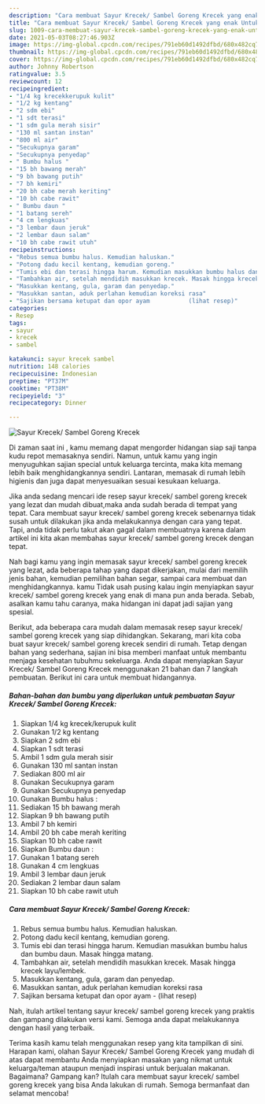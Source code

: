 ```yaml
---
description: "Cara membuat Sayur Krecek/ Sambel Goreng Krecek yang enak Untuk Jualan"
title: "Cara membuat Sayur Krecek/ Sambel Goreng Krecek yang enak Untuk Jualan"
slug: 1009-cara-membuat-sayur-krecek-sambel-goreng-krecek-yang-enak-untuk-jualan
date: 2021-05-03T08:27:46.903Z
image: https://img-global.cpcdn.com/recipes/791eb60d1492dfbd/680x482cq70/sayur-krecek-sambel-goreng-krecek-foto-resep-utama.jpg
thumbnail: https://img-global.cpcdn.com/recipes/791eb60d1492dfbd/680x482cq70/sayur-krecek-sambel-goreng-krecek-foto-resep-utama.jpg
cover: https://img-global.cpcdn.com/recipes/791eb60d1492dfbd/680x482cq70/sayur-krecek-sambel-goreng-krecek-foto-resep-utama.jpg
author: Johnny Robertson
ratingvalue: 3.5
reviewcount: 12
recipeingredient:
- "1/4 kg krecekkerupuk kulit"
- "1/2 kg kentang"
- "2 sdm ebi"
- "1 sdt terasi"
- "1 sdm gula merah sisir"
- "130 ml santan instan"
- "800 ml air"
- "Secukupnya garam"
- "Secukupnya penyedap"
- " Bumbu halus "
- "15 bh bawang merah"
- "9 bh bawang putih"
- "7 bh kemiri"
- "20 bh cabe merah keriting"
- "10 bh cabe rawit"
- " Bumbu daun "
- "1 batang sereh"
- "4 cm lengkuas"
- "3 lembar daun jeruk"
- "2 lembar daun salam"
- "10 bh cabe rawit utuh"
recipeinstructions:
- "Rebus semua bumbu halus. Kemudian haluskan."
- "Potong dadu kecil kentang, kemudian goreng."
- "Tumis ebi dan terasi hingga harum. Kemudian masukkan bumbu halus dan bumbu daun. Masak hingga matang."
- "Tambahkan air, setelah mendidih masukkan krecek. Masak hingga krecek layu/lembek."
- "Masukkan kentang, gula, garam dan penyedap."
- "Masukkan santan, aduk perlahan kemudian koreksi rasa"
- "Sajikan bersama ketupat dan opor ayam           (lihat resep)"
categories:
- Resep
tags:
- sayur
- krecek
- sambel

katakunci: sayur krecek sambel 
nutrition: 148 calories
recipecuisine: Indonesian
preptime: "PT37M"
cooktime: "PT38M"
recipeyield: "3"
recipecategory: Dinner

---
```



![Sayur Krecek/ Sambel Goreng Krecek](https://img-global.cpcdn.com/recipes/791eb60d1492dfbd/680x482cq70/sayur-krecek-sambel-goreng-krecek-foto-resep-utama.jpg)

Di zaman  saat ini , kamu memang dapat mengorder hidangan siap saji tanpa kudu repot memasaknya sendiri. Namun, untuk kamu yang ingin menyuguhkan sajian special untuk keluarga tercinta, maka kita memang lebih baik menghidangkannya sendiri. Lantaran, memasak di rumah lebih higienis dan juga dapat menyesuaikan sesuai kesukaan keluarga.

Jika anda sedang mencari ide resep sayur krecek/ sambel goreng krecek yang lezat dan mudah dibuat,maka anda sudah berada di tempat yang tepat. Cara membuat sayur krecek/ sambel goreng krecek  sebenarnya tidak susah untuk dilakukan jika anda melakukannya dengan cara yang tepat. Tapi, anda tidak perlu takut akan gagal dalam membuatnya 
karena dalam artikel ini kita akan membahas sayur krecek/ sambel goreng krecek dengan tepat.  



Nah bagi kamu yang ingin memasak sayur krecek/ sambel goreng krecek yang lezat, ada beberapa tahap yang dapat dikerjakan, mulai dari memilih jenis bahan, kemudian pemilihan bahan segar, sampai cara membuat dan menghidangkannya. kamu Tidak usah pusing kalau ingin menyiapkan sayur krecek/ sambel goreng krecek yang enak di mana pun anda berada. Sebab, asalkan kamu  tahu caranya, maka hidangan ini dapat jadi sajian yang spesial.

Berikut, ada beberapa cara mudah dalam memasak resep sayur krecek/ sambel goreng krecek yang siap dihidangkan. Sekarang, mari kita coba buat sayur krecek/ sambel goreng krecek sendiri di rumah. Tetap dengan bahan yang sederhana, sajian ini bisa memberi manfaat untuk membantu menjaga kesehatan tubuhmu sekeluarga. Anda dapat menyiapkan Sayur Krecek/ Sambel Goreng Krecek menggunakan 21 bahan dan 7 langkah pembuatan. Berikut ini cara untuk membuat hidangannya.

<!--inarticleads1-->

##### Bahan-bahan dan bumbu yang diperlukan untuk pembuatan Sayur Krecek/ Sambel Goreng Krecek:

1. Siapkan 1/4 kg krecek/kerupuk kulit
1. Gunakan 1/2 kg kentang
1. Siapkan 2 sdm ebi
1. Siapkan 1 sdt terasi
1. Ambil 1 sdm gula merah sisir
1. Gunakan 130 ml santan instan
1. Sediakan 800 ml air
1. Gunakan Secukupnya garam
1. Gunakan Secukupnya penyedap
1. Gunakan  Bumbu halus :
1. Sediakan 15 bh bawang merah
1. Siapkan 9 bh bawang putih
1. Ambil 7 bh kemiri
1. Ambil 20 bh cabe merah keriting
1. Siapkan 10 bh cabe rawit
1. Siapkan  Bumbu daun :
1. Gunakan 1 batang sereh
1. Gunakan 4 cm lengkuas
1. Ambil 3 lembar daun jeruk
1. Sediakan 2 lembar daun salam
1. Siapkan 10 bh cabe rawit utuh




<!--inarticleads2-->

##### Cara membuat Sayur Krecek/ Sambel Goreng Krecek:

1. Rebus semua bumbu halus. Kemudian haluskan.
1. Potong dadu kecil kentang, kemudian goreng.
1. Tumis ebi dan terasi hingga harum. Kemudian masukkan bumbu halus dan bumbu daun. Masak hingga matang.
1. Tambahkan air, setelah mendidih masukkan krecek. Masak hingga krecek layu/lembek.
1. Masukkan kentang, gula, garam dan penyedap.
1. Masukkan santan, aduk perlahan kemudian koreksi rasa
1. Sajikan bersama ketupat dan opor ayam -           (lihat resep)




Nah, itulah artikel tentang  sayur krecek/ sambel goreng krecek  yang praktis dan gampang dilakukan versi kami. Semoga anda dapat melakukannya dengan hasil yang terbaik. 

Terima kasih kamu telah menggunakan resep yang kita tampilkan di sini. Harapan kami, olahan  Sayur Krecek/ Sambel Goreng Krecek yang mudah di atas dapat membantu Anda menyiapkan masakan yang nikmat untuk keluarga/teman ataupun menjadi inspirasi untuk berjualan makanan. Bagaimana? Gampang kan? Itulah cara membuat sayur krecek/ sambel goreng krecek yang bisa Anda lakukan di rumah. Semoga bermanfaat dan selamat mencoba!

